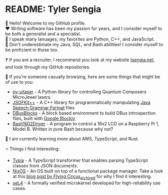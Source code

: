 # README: Tyler Sengia
:wave: Hello! Welcome to my GitHub profile.  
:heart: Writing software has been my passion for years, and I consider myself to be both a generalist and a specialist.  
:pencil: I speak many lanuages; my favorites are Python, C++, and JavaScript.  
:duck: Don't underestimate my Java, SQL, and Bash abilities! I consider myself to be proficient in those too.  

:question: If you are a recruiter, I recommend you look at my website [tsengia.net](https://tsengia.net), and look through my GitHub repositories.

:running: If you're someone casually browsing, here are some things that might be of use to you:
- [py-ujlaser](https://github.com/Student-Space-Programs-Laboratory/py-ujlaser) - A Python library for controlling Quantum Composers MicroJewel lasers.
- [JSGFKit++](https://github.com/tsengia/JSGFKit_Plus_Plus) - A C++ library for programmatically manipulating [Java Speech Grammar Format](https://www.w3.org/TR/2000/NOTE-jsgf-20000605/) files
- [DBusBlocks](https://github.com/tsengia/DBusBlocks) - A block based environment to build DBus introspection files, built with [Google Blockly](https://developers.google.com/blockly/)
- [Bash1602Driver](https://github.com/tsengia/Bash1602Driver) - A program to control a 16x2 LCD on a Raspberry Pi 1, Model B. Written in pure Bash because why not?

:book: I am currently learning more about AWS, TypeScript, and Rust.

:star: Things I find interesting:
- [Typia](https://typia.io/) - A TypeScript transformer that enables parsing TypeScript classes from JSON documents.
- [NixOS](https://nixos.org/) - An OS built on top of a functional package manager. Take a look at this [blog post by Flying Circus](https://flyingcircus.io/blog/thoughts-on-systems-management-methods/)<sub>[archived](https://web.archive.org/web/20230705043418/https://flyingcircus.io/blog/thoughts-on-systems-management-methods/)</sub> for why I find it interesting.
- [seL4](https://sel4.systems/) - A formally verified microkernel developed for high-reliability use cases.
